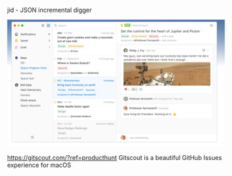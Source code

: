 






jid - JSON incremental digger



![](media/14912100313889.jpg)

https://gitscout.com/?ref=producthunt  Gitscout is a beautiful GitHub Issues experience for macOS


